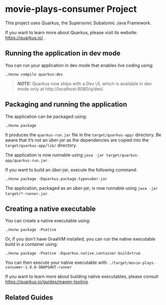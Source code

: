# movie-plays-consumer Project

This project uses Quarkus, the Supersonic Subatomic Java Framework.

If you want to learn more about Quarkus, please visit its website: https://quarkus.io/ .

## Running the application in dev mode

You can run your application in dev mode that enables live coding using:
```shell script
./mvnw compile quarkus:dev
```

> **_NOTE:_**  Quarkus now ships with a Dev UI, which is available in dev mode only at http://localhost:8080/q/dev/.

## Packaging and running the application

The application can be packaged using:
```shell script
./mvnw package
```
It produces the `quarkus-run.jar` file in the `target/quarkus-app/` directory.
Be aware that it’s not an _über-jar_ as the dependencies are copied into the `target/quarkus-app/lib/` directory.

The application is now runnable using `java -jar target/quarkus-app/quarkus-run.jar`.

If you want to build an _über-jar_, execute the following command:
```shell script
./mvnw package -Dquarkus.package.type=uber-jar
```

The application, packaged as an _über-jar_, is now runnable using `java -jar target/*-runner.jar`.

## Creating a native executable

You can create a native executable using: 
```shell script
./mvnw package -Pnative
```

Or, if you don't have GraalVM installed, you can run the native executable build in a container using: 
```shell script
./mvnw package -Pnative -Dquarkus.native.container-build=true
```

You can then execute your native executable with: `./target/movie-plays-consumer-1.0.0-SNAPSHOT-runner`

If you want to learn more about building native executables, please consult https://quarkus.io/guides/maven-tooling.

## Related Guides

